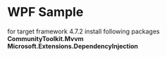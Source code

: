 # WPF Sample
for target framework 4.7.2
install following packages
 **CommunityToolkit.Mvvm**  
 **Microsoft.Extensions.DependencyInjection**
